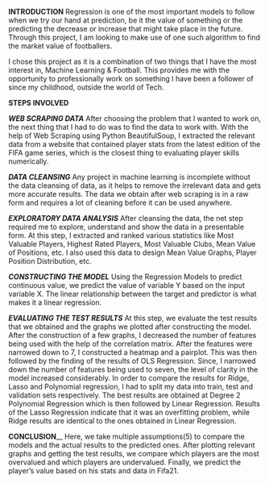 **INTRODUCTION**
Regression is one of the most important models to follow when we try our hand at prediction, be it the value of something or the predicting the decrease or increase that might take place in the future. Through this project, I am looking to make use of one such algorithm to find the market value of footballers.

I chose this project as it is a combination of two things that I have the most interest in, Machine Learning & Football. This provides me with the opportunity to professionally work on something I have been a follower of since my childhood, outside the world of Tech.


**STEPS INVOLVED**

_**WEB SCRAPING DATA**_
After choosing the problem that I wanted to work on, the next thing that I had to do was to find the data to work with. With the help of Web Scraping using Python BeautifulSoup, I extracted the relevant data from a website that contained player stats from the latest edition of the FIFA game series, which is the closest thing to evaluating player skills numerically.


_**DATA CLEANSING**_
Any project in machine learning is incomplete without the data cleansing of data, as it helps to remove the irrelevant data and gets more accurate results. The data we obtain after web scraping is in a raw form and requires a lot of cleaning before it can be used anywhere.


_**EXPLORATORY DATA ANALYSIS**_
After cleansing the data, the net step required me to explore, understand and show the data in a presentable form. At this step, I extracted and ranked various statistics like Most Valuable Players, Highest Rated Players, Most Valuable Clubs, Mean Value of Positions, etc. I also used this data to design Mean Value Graphs, Player Position Distribution, etc.


_**CONSTRUCTING THE MODEL**_
Using the Regression Models to predict continuous value, we predict the value of variable Y based on the input variable X. The linear relationship between the target and predictor is what makes it a linear regression.


_**EVALUATING THE TEST RESULTS**_
At this step, we evaluate the test results that we obtained and the graphs we plotted after constructing the model. After the construction of a few graphs, I decreased the number of features being used with the help of the correlation matrix. After the features were narrowed down to 7, I constructed a heatmap and a pairplot.
This was then followed by the finding of the results of OLS Regression. Since, I narrowed down the number of features being used to seven, the level of clarity in the model increased considerably.
In order to compare the results for Ridge, Lasso and Polynomial regression, I had to split my data into train, test and validation sets respectively. The best results are obtained at Degree 2 Polynomial Regression which is then followed by Linear Regression. Results of the Lasso Regression indicate that it was an overfitting problem, while Ridge results are identical to the ones obtained in Linear Regression.


**CONCLUSION**__
Here, we take multiple assumptions(5) to compare the models and the actual results to the predicted ones. After plotting relevant graphs and getting the test results, we compare which players are the most overvalued and which players are undervalued.
Finally, we predict the player’s value based on his stats and data in Fifa21.


